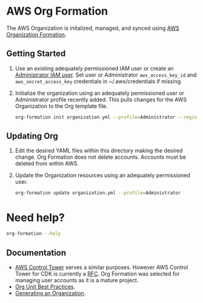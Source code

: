 # AWS Org Formation

The AWS Organization is initalized, managed, and synced using
[AWS Organization Formation](https://github.com/org-formation/org-formation-cli).

## Getting Started

1. Use an existing adequately permissioned IAM user or create an
   [Administrator IAM user](https://docs.aws.amazon.com/mediapackage/latest/ug/setting-up-create-iam-user.html).
   Set user or Administrator `aws_access_key_id` and `aws_secret_access_key`
   credentials in ~/.aws/credentials if missing.

2. Initialize the organization using an adequately permissioned user or
   Administrator profile recently added. This pulls changes for the AWS
   Organization to the Org template file.

   ```bash
   org-formation init organization.yml --profile=Administrator --region us-east-2
   ```

## Updating Org

1. Edit the desired YAML files within this directory making the desired change.
   Org Formation does not delete accounts. Accounts must be deleted from within
   AWS.

2. Update the Organization resources using an adequately permissioned user.

   ```bash
   org-formation update organization.yml --profile=Administrator
   ```

# Need help?

```bash
org-formation --help
```

## Documentation

- [AWS Control Tower](https://aws.amazon.com/controltower/) serves a similar
  purposes. However AWS Control Tower for CDK is currently a
  [RFC](https://github.com/aws/aws-cdk-rfcs/issues/81). Org Formation was
  selected for managing user accounts as it is a mature project.
- [Org Unit Best Practices](https://aws.amazon.com/blogs/mt/best-practices-for-organizational-units-with-aws-organizations/?org_product_rc_OUBlog).
- [Generating an Organization](https://github.com/org-formation/org-formation-cli/blob/master/docs/articles/org-formation.md#generating-an-organizationyml-file).
